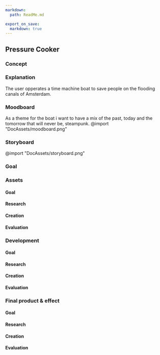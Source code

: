```yaml
---
markdown:
  path: ReadMe.md

export_on_save:
  markdown: true
---
```


## Pressure Cooker

### Concept
### Explanation
The user opperates a time machine boat to save people on the flooding canals of Amsterdam.
### Moodboard
As a theme for the boat i want to have a mix of the past, today and the tomorrow that will never be, steampunk.
@import "DocAssets/moodboard.png"
### Storyboard
@import "DocAssets/storyboard.png"
### Goal

### Assets
#### Goal
#### Research
#### Creation
#### Evaluation

### Development
#### Goal
#### Research
#### Creation
#### Evaluation

### Final product & effect
#### Goal
#### Research
#### Creation
#### Evaluation